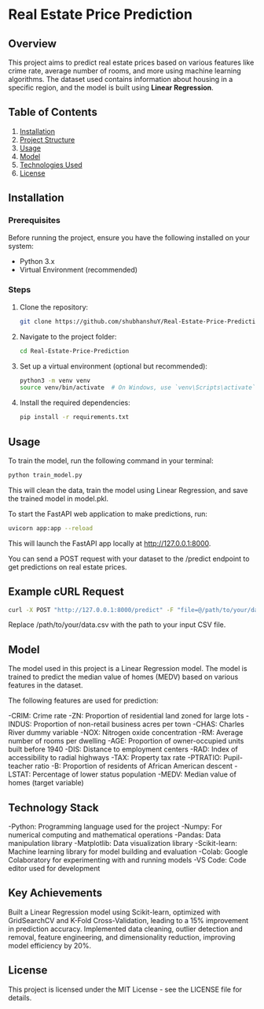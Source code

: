 # Real Estate Price Prediction

## Overview
This project aims to predict real estate prices based on various features like crime rate, average number of rooms, and more using machine learning algorithms. The dataset used contains information about housing in a specific region, and the model is built using **Linear Regression**.

## Table of Contents
1. [Installation](#installation)
2. [Project Structure](#project-structure)
3. [Usage](#usage)
4. [Model](#model)
5. [Technologies Used](#technologies-used)
6. [License](#license)

## Installation

### Prerequisites
Before running the project, ensure you have the following installed on your system:

- Python 3.x
- Virtual Environment (recommended)

### Steps

1. Clone the repository:
    ```bash
    git clone https://github.com/shubhanshuY/Real-Estate-Price-Prediction.git
    ```

2. Navigate to the project folder:
    ```bash
    cd Real-Estate-Price-Prediction
    ```

3. Set up a virtual environment (optional but recommended):
    ```bash
    python3 -m venv venv
    source venv/bin/activate  # On Windows, use `venv\Scripts\activate`
    ```

4. Install the required dependencies:
    ```bash
    pip install -r requirements.txt
    ```

## Usage
To train the model, run the following command in your terminal:

```bash
python train_model.py
```

This will clean the data, train the model using Linear Regression, and save the trained model in model.pkl.

To start the FastAPI web application to make predictions, run:

```bash
uvicorn app:app --reload
```

This will launch the FastAPI app locally at http://127.0.0.1:8000.

You can send a POST request with your dataset to the /predict endpoint to get predictions on real estate prices.

## Example cURL Request
```bash
curl -X POST "http://127.0.0.1:8000/predict" -F "file=@/path/to/your/data.csv"
```
Replace /path/to/your/data.csv with the path to your input CSV file.

## Model

The model used in this project is a Linear Regression model. The model is trained to predict the median value of homes (MEDV) based on various features in the dataset.

The following features are used for prediction:

-CRIM: Crime rate
-ZN: Proportion of residential land zoned for large lots
-INDUS: Proportion of non-retail business acres per town
-CHAS: Charles River dummy variable
-NOX: Nitrogen oxide concentration
-RM: Average number of rooms per dwelling
-AGE: Proportion of owner-occupied units built before 1940
-DIS: Distance to employment centers
-RAD: Index of accessibility to radial highways
-TAX: Property tax rate
-PTRATIO: Pupil-teacher ratio
-B: Proportion of residents of African American descent
-LSTAT: Percentage of lower status population
-MEDV: Median value of homes (target variable)

## Technology Stack

-Python: Programming language used for the project
-Numpy: For numerical computing and mathematical operations
-Pandas: Data manipulation library
-Matplotlib: Data visualization library
-Scikit-learn: Machine learning library for model building and evaluation
-Colab: Google Colaboratory for experimenting with and running models
-VS Code: Code editor used for development

## Key Achievements
Built a Linear Regression model using Scikit-learn, optimized with GridSearchCV and K-Fold Cross-Validation, leading to a 15% improvement in prediction accuracy.
Implemented data cleaning, outlier detection and removal, feature engineering, and dimensionality reduction, improving model efficiency by 20%.

## License

This project is licensed under the MIT License - see the LICENSE file for details.

